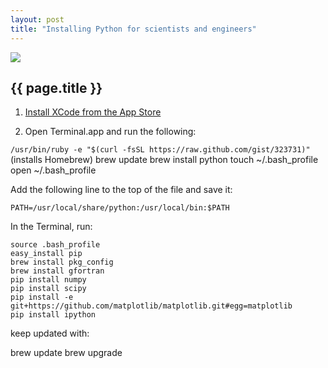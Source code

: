 ```yaml
---
layout: post
title: "Installing Python for scientists and engineers"
---
```


[![](../images/ocw.png)](http://github.com/wgrover/ocw)

{{ page.title }}
----------------

1.  [Install XCode from the App Store](http://itunes.apple.com/us/app/xcode/id448457090?mt=12)

1.  Open Terminal.app and run the following:

`/usr/bin/ruby -e "$(curl -fsSL https://raw.github.com/gist/323731)"`    (installs Homebrew)
brew update
brew install python
touch ~/.bash_profile
open ~/.bash_profile

Add the following line to the top of the file and save it:

	PATH=/usr/local/share/python:/usr/local/bin:$PATH

In the Terminal, run:

    source .bash_profile
	easy_install pip
	brew install pkg_config
	brew install gfortran
	pip install numpy
	pip install scipy
	pip install -e git+https://github.com/matplotlib/matplotlib.git#egg=matplotlib
	pip install ipython



keep updated with:

brew update
brew upgrade